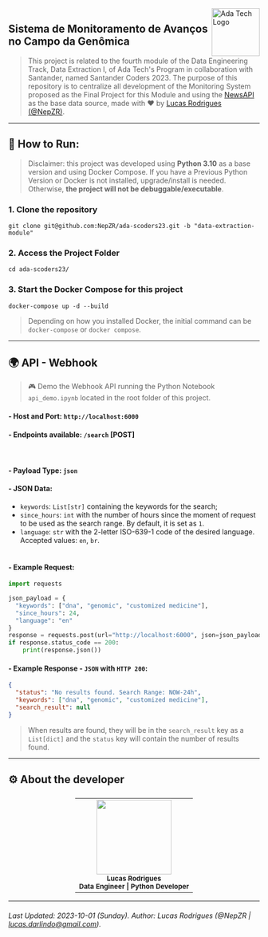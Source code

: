 <img align="right" src="https://ada-site-frontend.s3.sa-east-1.amazonaws.com/home/header-logo.svg" style="width: 96px;" alt="Ada Tech Logo" />

## Sistema de Monitoramento de Avanços no Campo da Genômica

> This project is related to the fourth module of the Data Engineering Track, Data Extraction I, of Ada Tech's Program in collaboration with Santander, named Santander Coders 2023. The purpose of this repository is to centralize all development of the Monitoring System proposed as the Final Project for this Module and using the <a href="https://newsapi.org/">NewsAPI</a> as the base data source, made with ❤️ by <a href="https://github.com/NepZR">Lucas Rodrigues (@NepZR)</a>.

---

## 🚀 How to Run:
> Disclaimer: this project was developed using **Python 3.10** as a base version and using Docker Compose. If you have a Previous Python Version or Docker is not installed, upgrade/install is needed. Otherwise, **the project will not be debuggable/executable**.

### 1. Clone the repository

~~~shell
git clone git@github.com:NepZR/ada-scoders23.git -b "data-extraction-module"
~~~

### 2. Access the Project Folder
~~~shell
cd ada-scoders23/
~~~

### 3. Start the Docker Compose for this project
~~~shell
docker-compose up -d --build
~~~
> Depending on how you installed Docker, the initial command can be `docker-compose` or `docker compose`.

---

## 🌍 API - Webhook
> 🎮 Demo the Webhook API running the Python Notebook `api_demo.ipynb` located in the root folder of this project.


#### - Host and Port: `http://localhost:6000`
#### - Endpoints available: `/search` [POST]
<br>

#### - Payload Type: `json`
#### - JSON Data:
- `keywords`: `List[str]` containing the keywords for the search;
- `since_hours`: `int` with the number of hours since the moment of request to be used as the search range. By default, it is set as `1`.
- `language`: `str` with the 2-letter ISO-639-1 code of the desired language. Accepted values: `en`, `br`.
<br><br>

#### - Example Request:
~~~python
import requests

json_payload = {
  "keywords": ["dna", "genomic", "customized medicine"],
  "since_hours": 24,
  "language": "en"
}
response = requests.post(url="http://localhost:6000", json=json_payload)
if response.status_code == 200:
    print(response.json())
~~~

#### - Example Response - `JSON` with `HTTP 200`:
~~~json
{
  "status": "No results found. Search Range: NOW-24h",
  "keywords": ["dna", "genomic", "customized medicine"],
  "search_result": null
}
~~~
> When results are found, they will be in the `search_result` key as a `List[dict]` and the `status` key will contain the number of results found.

---

<h2 style="text-align: justify;">
  ⚙️ About the developer
</h2>

<table style="display: flex; align-itens: center; justify-content: center;">
  <tr>
    <td align="center"><a href="https://github.com/NepZR"><img style="width: 150px; height: 150;" src="https://avatars.githubusercontent.com/u/37887926" width="100px;" alt=""/><br /><sub><b>Lucas Rodrigues</b></sub></a><br /><sub><b>Data Engineer | Python Developer</sub></a></td>
  </tr>
<table>

---

###### Last Updated: 2023-10-01 (Sunday). Author: Lucas Rodrigues (@NepZR | lucas.darlindo@gmail.com).
